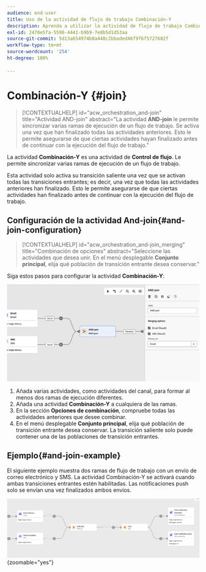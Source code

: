 ```yaml
---
audience: end-user
title: Uso de la actividad de flujo de trabajo Combinación-Y
description: Aprenda a utilizar la actividad de flujo de trabajo Combinación-Y
exl-id: 2470e5fa-5596-4441-b9b9-7e8b5d1d53aa
source-git-commit: 5d13a654974b8a448c2bbaded46f9f6f5727682f
workflow-type: tm+mt
source-wordcount: '254'
ht-degree: 100%

---
```


# Combinación-Y {#join}


>[!CONTEXTUALHELP]
>id="acw_orchestration_and-join"
>title="Actividad AND-join"
>abstract="La actividad **AND-join** le permite sincronizar varias ramas de ejecución de un flujo de trabajo. Se activa una vez que han finalizado todas las actividades anteriores. Esto le permite asegurarse de que ciertas actividades hayan finalizado antes de continuar con la ejecución del flujo de trabajo."

La actividad **Combinación-Y** es una actividad de **Control de flujo**. Le permite sincronizar varias ramas de ejecución de un flujo de trabajo.

Esta actividad solo activa su transición saliente una vez que se activan todas las transiciones entrantes; es decir, una vez que todas las actividades anteriores han finalizado. Esto le permite asegurarse de que ciertas actividades han finalizado antes de continuar con la ejecución del flujo de trabajo.

## Configuración de la actividad And-join{#and-join-configuration}

>[!CONTEXTUALHELP]
>id="acw_orchestration_and-join_merging"
>title="Combinación de opciones"
>abstract="Seleccione las actividades que desea unir. En el menú desplegable **Conjunto principal**, elija qué población de transición entrante desea conservar."

Siga estos pasos para configurar la actividad **Combinación-Y**:

![](../assets/workflow-andjoin.png)

1. Añada varias actividades, como actividades del canal, para formar al menos dos ramas de ejecución diferentes.
1. Añada una actividad **Combinación-Y** a cualquiera de las ramas.
1. En la sección **Opciones de combinación**, compruebe todas las actividades anteriores que desee combinar.
1. En el menú desplegable **Conjunto principal**, elija qué población de transición entrante desea conservar. La transición saliente solo puede contener una de las poblaciones de transición entrantes.

## Ejemplo{#and-join-example}

El siguiente ejemplo muestra dos ramas de flujo de trabajo con un envío de correo electrónico y SMS. La actividad Combinación-Y se activará cuando ambas transiciones entrantes estén habilitadas. Las notificaciones push solo se envían una vez finalizados ambos envíos.

![](../assets/workflow-andjoin-example.png){zoomable="yes"}
